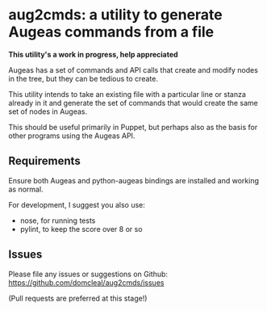 # aug2cmds: a utility to generate Augeas commands from a file

**This utility's a work in progress, help appreciated**

Augeas has a set of commands and API calls that create and modify nodes in the
tree, but they can be tedious to create.

This utility intends to take an existing file with a particular line or stanza
already in it and generate the set of commands that would create the same set
of nodes in Augeas.

This should be useful primarily in Puppet, but perhaps also as the basis for
other programs using the Augeas API.

## Requirements
Ensure both Augeas and python-augeas bindings are installed and working as
normal.

For development, I suggest you also use:

* nose, for running tests
* pylint, to keep the score over 8 or so

## Issues
Please file any issues or suggestions on Github:
  https://github.com/domcleal/aug2cmds/issues

(Pull requests are preferred at this stage!)
